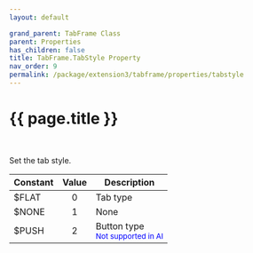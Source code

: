 ```yaml
---
layout: default

grand_parent: TabFrame Class
parent: Properties
has_children: false
title: TabFrame.TabStyle Property
nav_order: 9
permalink: /package/extension3/tabframe/properties/tabstyle
---
```

# {{ page.title }}
<br>

Set the tab style.

| Constant | Value | Description                      |
|----------|:-----:|----------------------------------|
| $FLAT    |   0   | Tab type                         |
| $NONE    |   1   | None                             |
| $PUSH    |   2   | Button type <br><small><span style="color:blue">Not supported in AI</span></small> |





